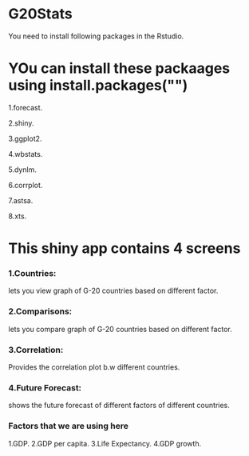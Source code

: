 # G20Stats

 You need to install following packages in the Rstudio.

# YOu can install these packaages using install.packages("<package name here>")

 1.forecast.

 2.shiny.

 3.ggplot2.
 
 4.wbstats.
 
 5.dynlm.
 
 6.corrplot.

 7.astsa.

 8.xts.

# This shiny app contains 4 screens
 
### 1.Countries:
 
 lets you view graph of G-20 countries based on different factor.

### 2.Comparisons:

 lets you compare graph of G-20 countries based on different factor.
 
### 3.Correlation:
 Provides the correlation plot b.w different countries.

### 4.Future Forecast:
 
 shows the future forecast of different factors of different countries.

### Factors that we are using here

 1.GDP.
 2.GDP per capita.
 3.Life Expectancy.
 4.GDP growth.
